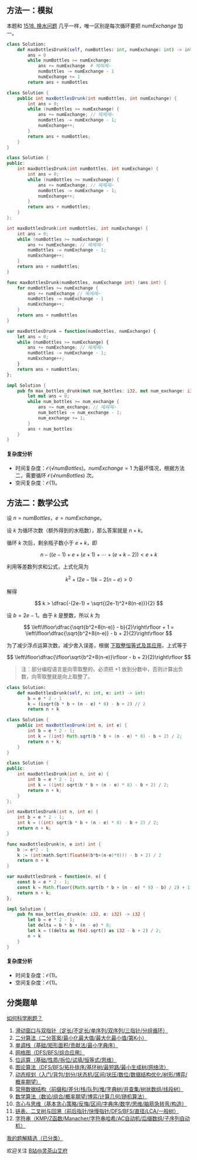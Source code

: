 ## 方法一：模拟

本题和 [1518. 换水问题](https://leetcode.cn/problems/water-bottles/description/) 几乎一样，唯一区别是每次循环要把 $\textit{numExchange}$ 加一。

```py [sol-Python3]
class Solution:
    def maxBottlesDrunk(self, numBottles: int, numExchange: int) -> int:
        ans = 0
        while numBottles >= numExchange:
            ans += numExchange  # 吨吨吨~
            numBottles -= numExchange - 1
            numExchange += 1
        return ans + numBottles
```

```java [sol-Java]
class Solution {
    public int maxBottlesDrunk(int numBottles, int numExchange) {
        int ans = 0;
        while (numBottles >= numExchange) {
            ans += numExchange; // 吨吨吨~
            numBottles -= numExchange - 1;
            numExchange++;
        }
        return ans + numBottles;
    }
}
```

```cpp [sol-C++]
class Solution {
public:
    int maxBottlesDrunk(int numBottles, int numExchange) {
        int ans = 0;
        while (numBottles >= numExchange) {
            ans += numExchange; // 吨吨吨~
            numBottles -= numExchange - 1;
            numExchange++;
        }
        return ans + numBottles;
    }
};
```

```c [sol-C]
int maxBottlesDrunk(int numBottles, int numExchange) {
    int ans = 0;
    while (numBottles >= numExchange) {
        ans += numExchange; // 吨吨吨~
        numBottles -= numExchange - 1;
        numExchange++;
    }
    return ans + numBottles;
}
```

```go [sol-Go]
func maxBottlesDrunk(numBottles, numExchange int) (ans int) {
	for numBottles >= numExchange {
		ans += numExchange // 吨吨吨~
		numBottles -= numExchange - 1
		numExchange++;
	}
	return ans + numBottles
}
```

```js [sol-JavaScript]
var maxBottlesDrunk = function(numBottles, numExchange) {
    let ans = 0;
    while (numBottles >= numExchange) {
        ans += numExchange; // 吨吨吨~
        numBottles -= numExchange - 1;
        numExchange++;
    }
    return ans + numBottles;
};
```

```rust [sol-Rust]
impl Solution {
    pub fn max_bottles_drunk(mut num_bottles: i32, mut num_exchange: i32) -> i32 {
        let mut ans = 0;
        while num_bottles >= num_exchange {
            ans += num_exchange; // 吨吨吨~
            num_bottles -= num_exchange - 1;
            num_exchange += 1;
        }
        ans + num_bottles
    }
}
```

#### 复杂度分析

- 时间复杂度：$\mathcal{O}(\sqrt \textit{numBottles})$。$\textit{numExchange}=1$ 为最坏情况，根据方法二，需要循环 $\mathcal{O}(\sqrt \textit{numBottles})$ 次。
- 空间复杂度：$\mathcal{O}(1)$。

## 方法二：数学公式

设 $n = \textit{numBottles}$，$e = \textit{numExchange}$。

设 $k$ 为循环次数（额外得到的水瓶数），那么答案就是 $n+k$。

循环 $k$ 次后，剩余瓶子数小于 $e+k$，即

$$
n - ((e-1) + e + (e+1) + \cdots + (e+k-2)) < e + k
$$

利用等差数列求和公式，上式化简为

$$
k^2 + (2e-1) k - 2(n-e) > 0
$$

解得

$$
k > \dfrac{-(2e-1) + \sqrt{(2e-1)^2+8(n-e)}}{2}
$$

设 $b = 2e-1$。由于 $k$ 是整数，所以 $k$ 为

$$
\left\lfloor\dfrac{\sqrt{b^2+8(n-e)} - b}{2}\right\rfloor + 1 = \left\lfloor\dfrac{\sqrt{b^2+8(n-e)} - b + 2}{2}\right\rfloor
$$

为了减少浮点运算次数，减少舍入误差，根据 [下取整恒等式及其应用](https://zhuanlan.zhihu.com/p/1893240318645732760)，上式等于

$$
\left\lfloor\dfrac{\lfloor\sqrt{b^2+8(n-e)}\rfloor - b + 2}{2}\right\rfloor
$$

> 注：部分编程语言是向零取整的，必须把 $+1$ 放到分数中，否则计算出负数，向零取整就是向上取整了。

```py [sol-Python3]
class Solution:
    def maxBottlesDrunk(self, n: int, e: int) -> int:
        b = e * 2 - 1
        k = (isqrt(b * b + (n - e) * 8) - b + 2) // 2
        return n + k
```

```java [sol-Java]
class Solution {
    public int maxBottlesDrunk(int n, int e) {
        int b = e * 2 - 1;
        int k = ((int) Math.sqrt(b * b + (n - e) * 8) - b + 2) / 2;
        return n + k;
    }
}
```

```cpp [sol-C++]
class Solution {
public:
    int maxBottlesDrunk(int n, int e) {
        int b = e * 2 - 1;
        int k = ((int) sqrt(b * b + (n - e) * 8) - b + 2) / 2;
        return n + k;
    }
};
```

```c [sol-C]
int maxBottlesDrunk(int n, int e) {
    int b = e * 2 - 1;
    int k = ((int) sqrt(b * b + (n - e) * 8) - b + 2) / 2;
    return n + k;
}
```

```go [sol-Go]
func maxBottlesDrunk(n, e int) int {
	b := e*2 - 1
	k := (int(math.Sqrt(float64(b*b+(n-e)*8))) - b + 2) / 2
	return n + k
}
```

```js [sol-JavaScript]
var maxBottlesDrunk = function(n, e) {
    const b = e * 2 - 1;
    const k = Math.floor((Math.sqrt(b * b + (n - e) * 8) - b) / 2) + 1;
    return n + k;
};
```

```rust [sol-Rust]
impl Solution {
    pub fn max_bottles_drunk(n: i32, e: i32) -> i32 {
        let b = e * 2 - 1;
        let delta = b * b + (n - e) * 8;
        let k = ((delta as f64).sqrt() as i32 - b + 2) / 2;
        n + k
    }
}
```

#### 复杂度分析

- 时间复杂度：$\mathcal{O}(1)$。
- 空间复杂度：$\mathcal{O}(1)$。

## 分类题单

[如何科学刷题？](https://leetcode.cn/circle/discuss/RvFUtj/)

1. [滑动窗口与双指针（定长/不定长/单序列/双序列/三指针/分组循环）](https://leetcode.cn/circle/discuss/0viNMK/)
2. [二分算法（二分答案/最小化最大值/最大化最小值/第K小）](https://leetcode.cn/circle/discuss/SqopEo/)
3. [单调栈（基础/矩形面积/贡献法/最小字典序）](https://leetcode.cn/circle/discuss/9oZFK9/)
4. [网格图（DFS/BFS/综合应用）](https://leetcode.cn/circle/discuss/YiXPXW/)
5. [位运算（基础/性质/拆位/试填/恒等式/思维）](https://leetcode.cn/circle/discuss/dHn9Vk/)
6. [图论算法（DFS/BFS/拓扑排序/基环树/最短路/最小生成树/网络流）](https://leetcode.cn/circle/discuss/01LUak/)
7. [动态规划（入门/背包/划分/状态机/区间/状压/数位/数据结构优化/树形/博弈/概率期望）](https://leetcode.cn/circle/discuss/tXLS3i/)
8. [常用数据结构（前缀和/差分/栈/队列/堆/字典树/并查集/树状数组/线段树）](https://leetcode.cn/circle/discuss/mOr1u6/)
9. [数学算法（数论/组合/概率期望/博弈/计算几何/随机算法）](https://leetcode.cn/circle/discuss/IYT3ss/)
10. [贪心与思维（基本贪心策略/反悔/区间/字典序/数学/思维/脑筋急转弯/构造）](https://leetcode.cn/circle/discuss/g6KTKL/)
11. [链表、二叉树与回溯（前后指针/快慢指针/DFS/BFS/直径/LCA/一般树）](https://leetcode.cn/circle/discuss/K0n2gO/)
12. [字符串（KMP/Z函数/Manacher/字符串哈希/AC自动机/后缀数组/子序列自动机）](https://leetcode.cn/circle/discuss/SJFwQI/)

[我的题解精选（已分类）](https://github.com/EndlessCheng/codeforces-go/blob/master/leetcode/SOLUTIONS.md)

欢迎关注 [B站@灵茶山艾府](https://space.bilibili.com/206214)
